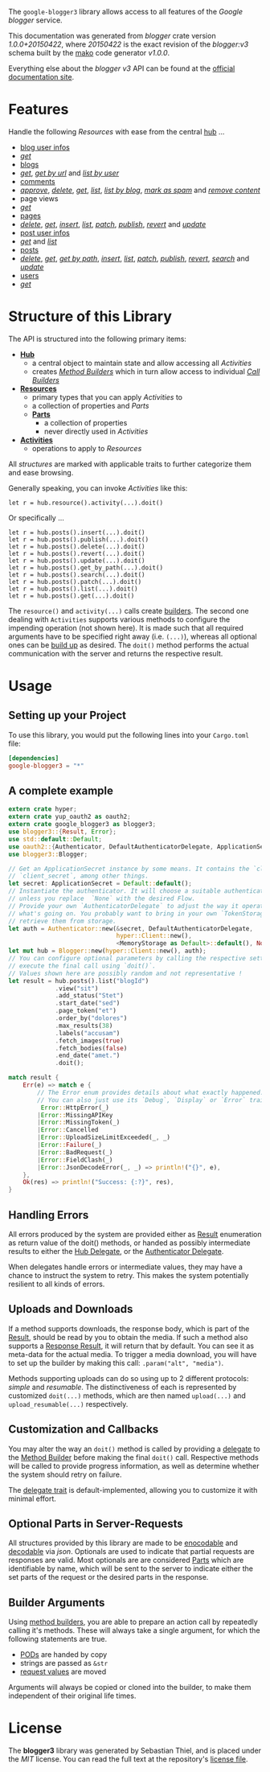 <!---
DO NOT EDIT !
This file was generated automatically from 'src/mako/api/README.md.mako'
DO NOT EDIT !
-->
The `google-blogger3` library allows access to all features of the *Google blogger* service.

This documentation was generated from *blogger* crate version *1.0.0+20150422*, where *20150422* is the exact revision of the *blogger:v3* schema built by the [mako](http://www.makotemplates.org/) code generator *v1.0.0*.

Everything else about the *blogger* *v3* API can be found at the
[official documentation site](https://developers.google.com/blogger/docs/3.0/getting_started).
# Features

Handle the following *Resources* with ease from the central [hub](http://byron.github.io/google-apis-rs/google_blogger3/struct.Blogger.html) ... 

* [blog user infos](http://byron.github.io/google-apis-rs/google_blogger3/struct.BlogUserInfo.html)
 * [*get*](http://byron.github.io/google-apis-rs/google_blogger3/struct.BlogUserInfoGetCall.html)
* [blogs](http://byron.github.io/google-apis-rs/google_blogger3/struct.Blog.html)
 * [*get*](http://byron.github.io/google-apis-rs/google_blogger3/struct.BlogGetCall.html), [*get by url*](http://byron.github.io/google-apis-rs/google_blogger3/struct.BlogGetByUrlCall.html) and [*list by user*](http://byron.github.io/google-apis-rs/google_blogger3/struct.BlogListByUserCall.html)
* [comments](http://byron.github.io/google-apis-rs/google_blogger3/struct.Comment.html)
 * [*approve*](http://byron.github.io/google-apis-rs/google_blogger3/struct.CommentApproveCall.html), [*delete*](http://byron.github.io/google-apis-rs/google_blogger3/struct.CommentDeleteCall.html), [*get*](http://byron.github.io/google-apis-rs/google_blogger3/struct.CommentGetCall.html), [*list*](http://byron.github.io/google-apis-rs/google_blogger3/struct.CommentListCall.html), [*list by blog*](http://byron.github.io/google-apis-rs/google_blogger3/struct.CommentListByBlogCall.html), [*mark as spam*](http://byron.github.io/google-apis-rs/google_blogger3/struct.CommentMarkAsSpamCall.html) and [*remove content*](http://byron.github.io/google-apis-rs/google_blogger3/struct.CommentRemoveContentCall.html)
* page views
 * [*get*](http://byron.github.io/google-apis-rs/google_blogger3/struct.PageViewGetCall.html)
* [pages](http://byron.github.io/google-apis-rs/google_blogger3/struct.Page.html)
 * [*delete*](http://byron.github.io/google-apis-rs/google_blogger3/struct.PageDeleteCall.html), [*get*](http://byron.github.io/google-apis-rs/google_blogger3/struct.PageGetCall.html), [*insert*](http://byron.github.io/google-apis-rs/google_blogger3/struct.PageInsertCall.html), [*list*](http://byron.github.io/google-apis-rs/google_blogger3/struct.PageListCall.html), [*patch*](http://byron.github.io/google-apis-rs/google_blogger3/struct.PagePatchCall.html), [*publish*](http://byron.github.io/google-apis-rs/google_blogger3/struct.PagePublishCall.html), [*revert*](http://byron.github.io/google-apis-rs/google_blogger3/struct.PageRevertCall.html) and [*update*](http://byron.github.io/google-apis-rs/google_blogger3/struct.PageUpdateCall.html)
* [post user infos](http://byron.github.io/google-apis-rs/google_blogger3/struct.PostUserInfo.html)
 * [*get*](http://byron.github.io/google-apis-rs/google_blogger3/struct.PostUserInfoGetCall.html) and [*list*](http://byron.github.io/google-apis-rs/google_blogger3/struct.PostUserInfoListCall.html)
* [posts](http://byron.github.io/google-apis-rs/google_blogger3/struct.Post.html)
 * [*delete*](http://byron.github.io/google-apis-rs/google_blogger3/struct.PostDeleteCall.html), [*get*](http://byron.github.io/google-apis-rs/google_blogger3/struct.PostGetCall.html), [*get by path*](http://byron.github.io/google-apis-rs/google_blogger3/struct.PostGetByPathCall.html), [*insert*](http://byron.github.io/google-apis-rs/google_blogger3/struct.PostInsertCall.html), [*list*](http://byron.github.io/google-apis-rs/google_blogger3/struct.PostListCall.html), [*patch*](http://byron.github.io/google-apis-rs/google_blogger3/struct.PostPatchCall.html), [*publish*](http://byron.github.io/google-apis-rs/google_blogger3/struct.PostPublishCall.html), [*revert*](http://byron.github.io/google-apis-rs/google_blogger3/struct.PostRevertCall.html), [*search*](http://byron.github.io/google-apis-rs/google_blogger3/struct.PostSearchCall.html) and [*update*](http://byron.github.io/google-apis-rs/google_blogger3/struct.PostUpdateCall.html)
* [users](http://byron.github.io/google-apis-rs/google_blogger3/struct.User.html)
 * [*get*](http://byron.github.io/google-apis-rs/google_blogger3/struct.UserGetCall.html)




# Structure of this Library

The API is structured into the following primary items:

* **[Hub](http://byron.github.io/google-apis-rs/google_blogger3/struct.Blogger.html)**
    * a central object to maintain state and allow accessing all *Activities*
    * creates [*Method Builders*](http://byron.github.io/google-apis-rs/google_blogger3/trait.MethodsBuilder.html) which in turn
      allow access to individual [*Call Builders*](http://byron.github.io/google-apis-rs/google_blogger3/trait.CallBuilder.html)
* **[Resources](http://byron.github.io/google-apis-rs/google_blogger3/trait.Resource.html)**
    * primary types that you can apply *Activities* to
    * a collection of properties and *Parts*
    * **[Parts](http://byron.github.io/google-apis-rs/google_blogger3/trait.Part.html)**
        * a collection of properties
        * never directly used in *Activities*
* **[Activities](http://byron.github.io/google-apis-rs/google_blogger3/trait.CallBuilder.html)**
    * operations to apply to *Resources*

All *structures* are marked with applicable traits to further categorize them and ease browsing.

Generally speaking, you can invoke *Activities* like this:

```Rust,ignore
let r = hub.resource().activity(...).doit()
```

Or specifically ...

```ignore
let r = hub.posts().insert(...).doit()
let r = hub.posts().publish(...).doit()
let r = hub.posts().delete(...).doit()
let r = hub.posts().revert(...).doit()
let r = hub.posts().update(...).doit()
let r = hub.posts().get_by_path(...).doit()
let r = hub.posts().search(...).doit()
let r = hub.posts().patch(...).doit()
let r = hub.posts().list(...).doit()
let r = hub.posts().get(...).doit()
```

The `resource()` and `activity(...)` calls create [builders][builder-pattern]. The second one dealing with `Activities` 
supports various methods to configure the impending operation (not shown here). It is made such that all required arguments have to be 
specified right away (i.e. `(...)`), whereas all optional ones can be [build up][builder-pattern] as desired.
The `doit()` method performs the actual communication with the server and returns the respective result.

# Usage

## Setting up your Project

To use this library, you would put the following lines into your `Cargo.toml` file:

```toml
[dependencies]
google-blogger3 = "*"
```

## A complete example

```Rust
extern crate hyper;
extern crate yup_oauth2 as oauth2;
extern crate google_blogger3 as blogger3;
use blogger3::{Result, Error};
use std::default::Default;
use oauth2::{Authenticator, DefaultAuthenticatorDelegate, ApplicationSecret, MemoryStorage};
use blogger3::Blogger;

// Get an ApplicationSecret instance by some means. It contains the `client_id` and 
// `client_secret`, among other things.
let secret: ApplicationSecret = Default::default();
// Instantiate the authenticator. It will choose a suitable authentication flow for you, 
// unless you replace  `None` with the desired Flow.
// Provide your own `AuthenticatorDelegate` to adjust the way it operates and get feedback about 
// what's going on. You probably want to bring in your own `TokenStorage` to persist tokens and
// retrieve them from storage.
let auth = Authenticator::new(&secret, DefaultAuthenticatorDelegate,
                              hyper::Client::new(),
                              <MemoryStorage as Default>::default(), None);
let mut hub = Blogger::new(hyper::Client::new(), auth);
// You can configure optional parameters by calling the respective setters at will, and
// execute the final call using `doit()`.
// Values shown here are possibly random and not representative !
let result = hub.posts().list("blogId")
             .view("sit")
             .add_status("Stet")
             .start_date("sed")
             .page_token("et")
             .order_by("dolores")
             .max_results(38)
             .labels("accusam")
             .fetch_images(true)
             .fetch_bodies(false)
             .end_date("amet.")
             .doit();

match result {
    Err(e) => match e {
        // The Error enum provides details about what exactly happened.
        // You can also just use its `Debug`, `Display` or `Error` traits
         Error::HttpError(_)
        |Error::MissingAPIKey
        |Error::MissingToken(_)
        |Error::Cancelled
        |Error::UploadSizeLimitExceeded(_, _)
        |Error::Failure(_)
        |Error::BadRequest(_)
        |Error::FieldClash(_)
        |Error::JsonDecodeError(_, _) => println!("{}", e),
    },
    Ok(res) => println!("Success: {:?}", res),
}

```
## Handling Errors

All errors produced by the system are provided either as [Result](http://byron.github.io/google-apis-rs/google_blogger3/enum.Result.html) enumeration as return value of 
the doit() methods, or handed as possibly intermediate results to either the 
[Hub Delegate](http://byron.github.io/google-apis-rs/google_blogger3/trait.Delegate.html), or the [Authenticator Delegate](http://byron.github.io/google-apis-rs/google_blogger3/../yup-oauth2/trait.AuthenticatorDelegate.html).

When delegates handle errors or intermediate values, they may have a chance to instruct the system to retry. This 
makes the system potentially resilient to all kinds of errors.

## Uploads and Downloads
If a method supports downloads, the response body, which is part of the [Result](http://byron.github.io/google-apis-rs/google_blogger3/enum.Result.html), should be
read by you to obtain the media.
If such a method also supports a [Response Result](http://byron.github.io/google-apis-rs/google_blogger3/trait.ResponseResult.html), it will return that by default.
You can see it as meta-data for the actual media. To trigger a media download, you will have to set up the builder by making
this call: `.param("alt", "media")`.

Methods supporting uploads can do so using up to 2 different protocols: 
*simple* and *resumable*. The distinctiveness of each is represented by customized 
`doit(...)` methods, which are then named `upload(...)` and `upload_resumable(...)` respectively.

## Customization and Callbacks

You may alter the way an `doit()` method is called by providing a [delegate](http://byron.github.io/google-apis-rs/google_blogger3/trait.Delegate.html) to the 
[Method Builder](http://byron.github.io/google-apis-rs/google_blogger3/trait.CallBuilder.html) before making the final `doit()` call. 
Respective methods will be called to provide progress information, as well as determine whether the system should 
retry on failure.

The [delegate trait](http://byron.github.io/google-apis-rs/google_blogger3/trait.Delegate.html) is default-implemented, allowing you to customize it with minimal effort.

## Optional Parts in Server-Requests

All structures provided by this library are made to be [enocodable](http://byron.github.io/google-apis-rs/google_blogger3/trait.RequestValue.html) and 
[decodable](http://byron.github.io/google-apis-rs/google_blogger3/trait.ResponseResult.html) via *json*. Optionals are used to indicate that partial requests are responses 
are valid.
Most optionals are are considered [Parts](http://byron.github.io/google-apis-rs/google_blogger3/trait.Part.html) which are identifiable by name, which will be sent to 
the server to indicate either the set parts of the request or the desired parts in the response.

## Builder Arguments

Using [method builders](http://byron.github.io/google-apis-rs/google_blogger3/trait.CallBuilder.html), you are able to prepare an action call by repeatedly calling it's methods.
These will always take a single argument, for which the following statements are true.

* [PODs][wiki-pod] are handed by copy
* strings are passed as `&str`
* [request values](http://byron.github.io/google-apis-rs/google_blogger3/trait.RequestValue.html) are moved

Arguments will always be copied or cloned into the builder, to make them independent of their original life times.

[wiki-pod]: http://en.wikipedia.org/wiki/Plain_old_data_structure
[builder-pattern]: http://en.wikipedia.org/wiki/Builder_pattern
[google-go-api]: https://github.com/google/google-api-go-client

# License
The **blogger3** library was generated by Sebastian Thiel, and is placed 
under the *MIT* license.
You can read the full text at the repository's [license file][repo-license].

[repo-license]: https://github.com/Byron/google-apis-rs/LICENSE.md
